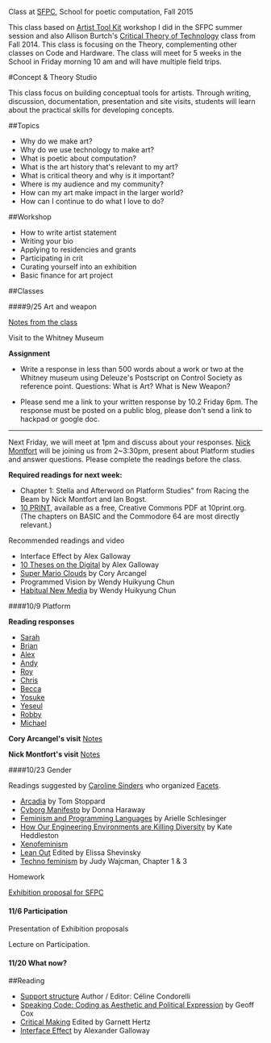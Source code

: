 Class at [SFPC](http://sfpc.io), School for poetic computation, Fall 2015


This class based on [Artist Tool Kit](https://github.com/tchoi8/ArtistToolKit) workshop I did in the SFPC summer session and also Allison Burtch's [Critical Theory of Technology](https://github.com/allisonburtch/Critical-Theory-of-Technology) class from Fall 2014. This class is focusing on the Theory, complementing other classes on Code and Hardware. The class will meet for 5 weeks in the School in Friday morning 10 am and will have multiple field trips. 

#Concept & Theory Studio 

This class focus on building conceptual tools for artists. Through writing, discussion, documentation, presentation and site visits, students will learn about the practical skills for developing concepts. 

##Topics 

- Why do we make art? 
- Why do we use technology to make art?
- What is poetic about computation? 
- What is the art history that's relevant to my art?  
- What is critical theory and why is it important? 
- Where is my audience and my community? 
- How can my art make impact in the larger world? 
- How can I continue to do what I love to do? 

##Workshop 

- How to write artist statement
- Writing your bio
- Applying to residencies and grants 
- Participating in crit 
- Curating yourself into an exhibition  
- Basic finance for art project 

##Classes

####9/25 Art and weapon 

[Notes from the class](https://fallsfpc2015.hackpad.com/Concept-and-Theory-Studio-CAyyINBiq0y)  

Visit to the Whitney Museum

**Assignment**


- Write a response in less than 500 words about a work or two at the Whitney museum using Deleuze's Postscript on Control Society as reference point. Questions: What is Art? What is New Weapon?

- Please send me a link to your written response by 10.2 Friday 6pm. The response must be posted on a public blog, please don't send a link to hackpad or google doc. 

----------------------------------------
 
Next Friday, we will meet at 1pm and discuss about your responses. [Nick Montfort](http://nickm.com/) will be joining us from 2~3:30pm, present about Platform studies and answer questions. Please complete the readings before the class. 

**Required readings for next week:**

- Chapter 1: Stella and Afterword on Platform Studies" from Racing the Beam by Nick Montfort and Ian Bogst. 
- [10 PRINT](http://10print.org/), available as a free, Creative Commons PDF at 10print.org. (The chapters on BASIC and the Commodore 64 are most directly relevant.)

Recommended readings and video 

- Interface Effect by Alex Galloway
- [10 Theses on the Digital](https://vimeo.com/48727142) by Alex Galloway 
- [Super Mario Clouds](http://www.coryarcangel.com/things-i-made/supermarioclouds/) by Cory Arcangel  
- Programmed Vision by Wendy Huikyung Chun
- [Habitual New Media](https://www.youtube.com/watch?v=sohqkmTdKOg) by Wendy Huikyung Chun

####10/9 Platform
 

**Reading responses**

- [Sarah](http://sarahsfpc.tumblr.com/post/130580371642/for-our-concept-and-theory-studio-class-with)
- [Brian](http://sfpc.briansolon.net/post/130360368614/art-and-the-new-weapon) 
- [Alex](http://sfpc.streiten.org/post/130503798302/art-and-the-society-of-control) 
- [Andy](http://sfpc-amd.tumblr.com/post/130361490909/vertical-roll)
- [Roy](http://roymacdonald.github.io/blog/2015/10/02/SFPC_CTS_1.html)
- [Chris](http://sfpchris.tumblr.com/post/130343950288/art-in-societies-of-control)
- [Becca](http://bdm-at-sfpc.tumblr.com/post/130358449353/concepts-and-theory-assignment-1-what-is-art)
- [Yosuke](http://blog.yosuke-sakai.com/post/130371547858/can-art-be-a-weapon-and-what-is-art)
- [Yeseul](http://ysfpc.tumblr.com/post/130528701127/sensibility-as-a-weapon)
- [Robby](http://robbykraft.com/sfpc/index.php?controller=post&action=view&id_post=2)
- [Michael](http://mgs.github.io/deleuze/sfpc/2015/10/02/welcome-to-jekyll.html) 
  
 
 **Cory Arcangel's visit**
 [Notes](https://fallsfpc2015.hackpad.com/Lunch-w-Cory-Arcangel-YNDOGgrw3xU)
 
 **Nick Montfort's visit** 
 [Notes](https://fallsfpc2015.hackpad.com/Concept-and-Theory-Studio-CAyyINBiq0y)  

####10/23 Gender 

Readings suggested by [Caroline Sinders](http://caroline-sinders.squarespace.com/) who organized [Facets](http://www.facets-con.com/). 

- [Arcadia](https://en.wikipedia.org/wiki/Arcadia_(play)) by Tom Stoppard
- [Cyborg Manifesto](https://en.wikipedia.org/wiki/A_Cyborg_Manifesto) by Donna Haraway
- [Feminism and Programming Languages](https://www.hastac.org/blogs/arielle-schlesinger/2013/11/26/feminism-and-programming-languages) by  Arielle Schlesinger
- [How Our Engineering Environments are Killing Diversity](https://www.kateheddleston.com/blog/how-our-engineering-environments-are-killing-diversity-introduction) by Kate Heddleston
- [Xenofeminism](http://www.laboriacuboniks.net/#firstPage)
- [Lean Out](https://www.dropbox.com/s/j031u2kpektyhkv/leanout.pdf?dl=0) Edited by Elissa Shevinsky
- [Techno feminism](https://www.dropbox.com/s/50hdsjwv5hfqmrt/wajcman_judy_technofeminism.pdf?dl=0) by Judy Wajcman, Chapter 1 & 3 


Homework

[Exhibition proposal for SFPC](https://github.com/tchoi8/ConceptsClass/blob/master/Exhibition.md)


#### 11/6 Participation

Presentation of Exhibition proposals

Lecture on Participation. 


#### 11/20 What now? 


##Reading  

- [Support structure](http://www.supportstructures.org/) Author / Editor: Céline Condorelli
- [Speaking Code: Coding as Aesthetic and Political Expression](http://www.amazon.com/Speaking-Code-Aesthetic-Political-Expression/dp/0262018365) by Geoff Cox 
- [Critical Making](http://conceptlab.com/criticalmaking/) Edited by Garnett Hertz
- [Interface Effect](http://www.polity.co.uk/book.asp?ref=9780745662527) by Alexander Galloway 